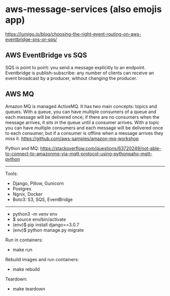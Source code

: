 # aws-message-services (also emojis app)
https://lumigo.io/blog/choosing-the-right-event-routing-on-aws-eventbridge-sns-or-sqs/

AWS EventBridge vs SQS
---
SQS is point to point: you send a message explicitly to an endpoint. 
Eventbridge is publish-subscribe: any number of clients can receive an 
event broadcast by a producer, without changing the producer.

AWS MQ
---
Amazon MQ is managed ActiveMQ. It has two main concepts: topics and queues. With a queue, you can have multiple consumers of a queue and each message will be delivered once; if there are no consumers when the message arrives, it sits in the queue until a consumer arrives. With a topic you can have multiple consumers and each message will be delivered once to each consumer, but if a consumer is offline when a message arrives they miss it.
https://github.com/aws-samples/amazon-mq-workshop

Python and MQ:
https://stackoverflow.com/questions/63720249/not-able-to-connect-to-amazonmq-via-mqtt-protocol-using-pythonpaho-mqtt-python

---
Tools:

- Django, Pillow, Gunicorn
- Postgres 
- Ngnix, Docker
- Boto3: S3, SQS, EventBridge


----
- python3 -m venv env
- $ source env/bin/activate
- (env)$ pip install django==3.0.7
- (env)$ python manage.py migrate

Run in containers:
- make run

Rebuild images and run containers:

- make rebuild

Teardown:

- make teardown

